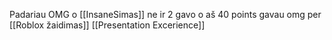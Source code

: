 Padariau OMG o [[InsaneSimas]] ne ir 2 gavo o aš 40 points gavau omg per [[Roblox žaidimas]] [[Presentation Excerience]]